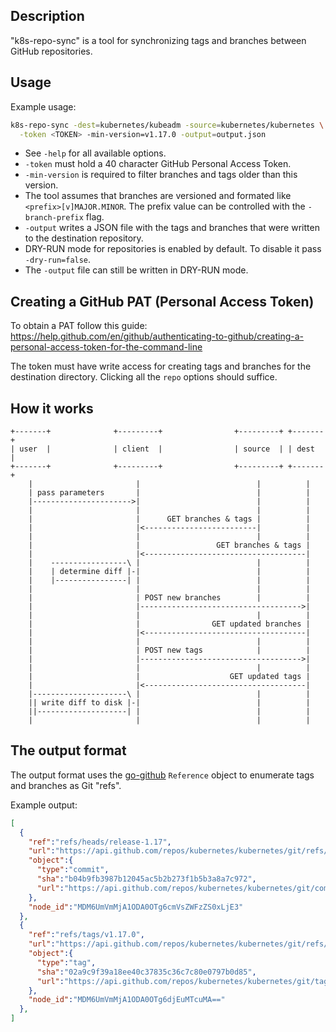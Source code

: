 ## Description

"k8s-repo-sync" is a tool for synchronizing tags and branches
between GitHub repositories.

## Usage

Example usage:

```bash
k8s-repo-sync -dest=kubernetes/kubeadm -source=kubernetes/kubernetes \
  -token <TOKEN> -min-version=v1.17.0 -output=output.json
```

- See `-help` for all available options.
- `-token` must hold a 40 character GitHub Personal Access Token.
- `-min-version` is required to filter branches and tags older than this version.
- The tool assumes that branches are versioned and formated like `<prefix>[v]MAJOR.MINOR`.
The prefix value can be controlled with the `-branch-prefix` flag.
- `-output` writes a JSON file with the tags and branches that were written to
the destination repository.
- DRY-RUN mode for repositories is enabled by default. To disable it pass `-dry-run=false`.
- The `-output` file can still be written in DRY-RUN mode.

## Creating a GitHub PAT (Personal Access Token)

To obtain a PAT follow this guide:
https://help.github.com/en/github/authenticating-to-github/creating-a-personal-access-token-for-the-command-line

The token must have write access for creating tags and branches for the destination directory.
Clicking all the `repo` options should suffice.

## How it works

<!--
https://textart.io/sequence

user->client: pass parameters
source->client: GET branches & tags
dest->client: GET branches & tags
note left of client: determine diff
client->dest: POST new branches
dest->client: GET updated branches
client->dest: POST new tags
dest->client: GET updated tags
note left of client: write diff to disk
-->

```
+-------+              +---------+                +---------+ +-------+
| user  |              | client  |                | source  | | dest  |
+-------+              +---------+                +---------+ +-------+
    |                       |                          |          |
    | pass parameters       |                          |          |
    |---------------------->|                          |          |
    |                       |                          |          |
    |                       |      GET branches & tags |          |
    |                       |<-------------------------|          |
    |                       |                          |          |
    |                       |                 GET branches & tags |
    |                       |<------------------------------------|
    |    -----------------\ |                          |          |
    |    | determine diff |-|                          |          |
    |    |----------------| |                          |          |
    |                       |                          |          |
    |                       | POST new branches        |          |
    |                       |------------------------------------>|
    |                       |                          |          |
    |                       |                GET updated branches |
    |                       |<------------------------------------|
    |                       |                          |          |
    |                       | POST new tags            |          |
    |                       |------------------------------------>|
    |                       |                          |          |
    |                       |                    GET updated tags |
    |                       |<------------------------------------|
    |---------------------\ |                          |          |
    || write diff to disk |-|                          |          |
    ||--------------------| |                          |          |
    |                       |                          |          |
```

## The output format

The output format uses the [go-github](https://github.com/google/go-github)
`Reference` object to enumerate tags and branches as Git "refs".

Example output:

```json
[
  {
    "ref":"refs/heads/release-1.17",
    "url":"https://api.github.com/repos/kubernetes/kubernetes/git/refs/heads/release-1.17",
    "object":{
      "type":"commit",
      "sha":"b04b9fb3987b12045ac5b2b273f1b5b3a8a7c972",
      "url":"https://api.github.com/repos/kubernetes/kubernetes/git/commits/b04b9fb3987b12045ac5b2b273f1b5b3a8a7c972"
    },
    "node_id":"MDM6UmVmMjA1ODA0OTg6cmVsZWFzZS0xLjE3"
  },
  {
    "ref":"refs/tags/v1.17.0",
    "url":"https://api.github.com/repos/kubernetes/kubernetes/git/refs/tags/v1.17.0",
    "object":{
      "type":"tag",
      "sha":"02a9c9f39a18ee40c37835c36c7c80e0797b0d85",
      "url":"https://api.github.com/repos/kubernetes/kubernetes/git/tags/02a9c9f39a18ee40c37835c36c7c80e0797b0d85"
    },
    "node_id":"MDM6UmVmMjA1ODA0OTg6djEuMTcuMA=="
  },
]
```
